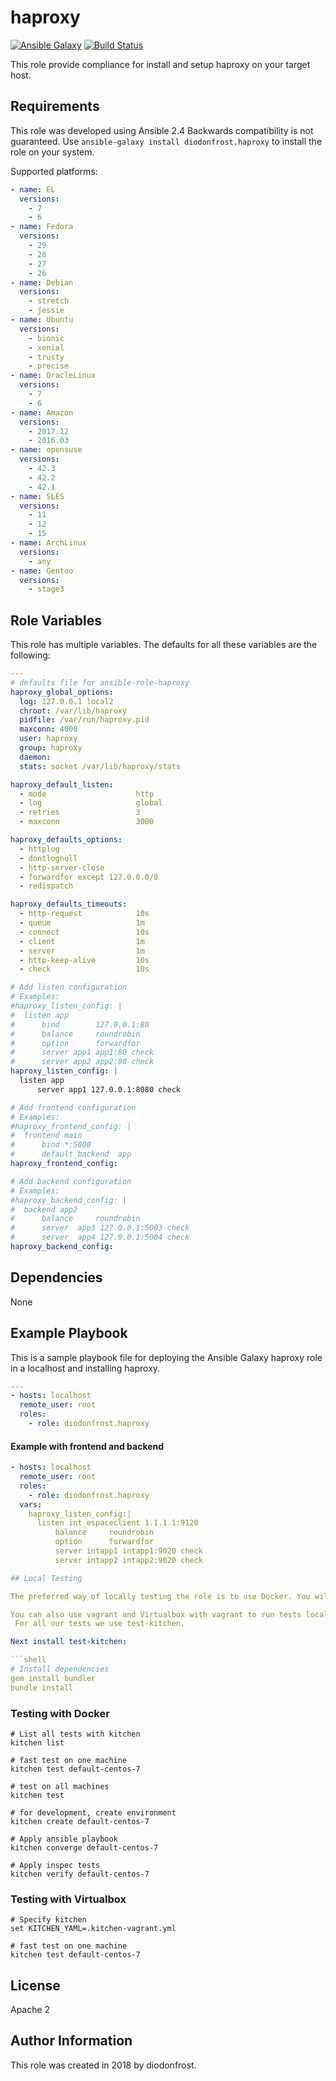 # haproxy

[![Ansible Galaxy](https://img.shields.io/badge/galaxy-diodonfrost.haproxy-660198.svg)](https://galaxy.ansible.com/diodonfrost/haproxy)
[![Build Status](https://travis-ci.org/diodonfrost/ansible-role-haproxy.svg?branch=master)](https://travis-ci.org/diodonfrost/ansible-role-haproxy)

This role provide compliance for install and setup haproxy on your target host.

## Requirements

This role was developed using Ansible 2.4 Backwards compatibility is not guaranteed.
Use `ansible-galaxy install diodonfrost.haproxy` to install the role on your system.

Supported platforms:

```yaml
- name: EL
  versions:
    - 7
    - 6
- name: Fedora
  versions:
    - 29
    - 28
    - 27
    - 26
- name: Debian
  versions:
    - stretch
    - jessie
- name: Ubuntu
  versions:
    - bionic
    - xenial
    - trusty
    - precise
- name: OracleLinux
  versions:
    - 7
    - 6
- name: Amazon
  versions:
    - 2017.12
    - 2016.03
- name: opensuse
  versions:
    - 42.3
    - 42.2
    - 42.1
- name: SLES
  versions:
    - 11
    - 12
    - 15
- name: ArchLinux
  versions:
    - any
- name: Gentoo
  versions:
    - stage3
```

## Role Variables

This role has multiple variables. The defaults for all these variables are the following:

```yaml
---
# defaults file for ansible-role-haproxy
haproxy_global_options:
  log: 127.0.0.1 local2
  chroot: /var/lib/haproxy
  pidfile: /var/run/haproxy.pid
  maxconn: 4000
  user: haproxy
  group: haproxy
  daemon:
  stats: socket /var/lib/haproxy/stats

haproxy_default_listen:
  - mode                    http
  - log                     global
  - retries                 3
  - maxconn                 3000

haproxy_defaults_options:
  - httplog
  - dontlognull
  - http-server-close
  - forwardfor except 127.0.0.0/8
  - redispatch

haproxy_defaults_timeouts:
  - http-request            10s
  - queue                   1m
  - connect                 10s
  - client                  1m
  - server                  1m
  - http-keep-alive         10s
  - check                   10s

# Add listen configuration
# Examples:
#haproxy_listen_config: |
#  listen app
#      bind        127.0.0.1:80
#      balance     roundrobin
#      option      forwardfor
#      server app1 app1:80 check
#      server app2 app2:80 check
haproxy_listen_config: |
  listen app
      server app1 127.0.0.1:8080 check

# Add frontend configuration
# Examples:
#haproxy_frontend_config: |
#  frontend main
#      bind *:5000
#      default_backend  app
haproxy_frontend_config:

# Add backend configuration
# Examples:
#haproxy_backend_config: |
#  backend app2
#      balance     roundrobin
#      server  app3 127.0.0.1:5003 check
#      server  app4 127.0.0.1:5004 check
haproxy_backend_config:
```

## Dependencies

None

## Example Playbook

This is a sample playbook file for deploying the Ansible Galaxy haproxy role in a localhost and installing haproxy.

```yaml
---
- hosts: localhost
  remote_user: root
  roles:
    - role: diodonfrost.haproxy
```

#### Example with frontend and backend

```yaml
- hosts: localhost
  remote_user: root
  roles:
    - role: diodonfrost.haproxy
  vars:
    haproxy_listen_config:|
      listen int_espaceclient 1.1.1.1:9120
          balance     roundrobin
          option      forwardfor
          server intapp1 intapp1:9020 check
          server intapp2 intapp2:9020 check

## Local Testing

The preferred way of locally testing the role is to use Docker. You will have to install Docker on your system.

You can also use vagrant and Virtualbox with vagrant to run tests locally. You will have to install Virtualbox and Vagrant on your system.
 For all our tests we use test-kitchen.

Next install test-kitchen:

```shell
# Install dependencies
gem install bundler
bundle install
```

### Testing with Docker

```shell
# List all tests with kitchen
kitchen list

# fast test on one machine
kitchen test default-centos-7

# test on all machines
kitchen test

# for development, create environment
kitchen create default-centos-7

# Apply ansible playbook
kitchen converge default-centos-7

# Apply inspec tests
kitchen verify default-centos-7
```

### Testing with Virtualbox

```shell
# Specify kitchen
set KITCHEN_YAML=.kitchen-vagrant.yml

# fast test on one machine
kitchen test default-centos-7
```

## License

Apache 2

## Author Information

This role was created in 2018 by diodonfrost.
